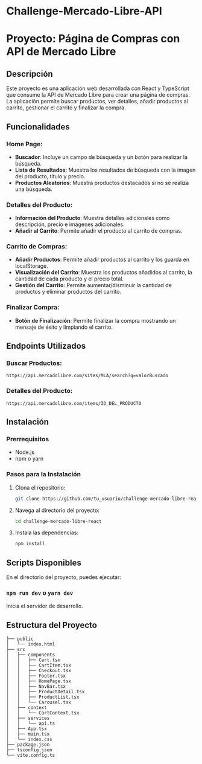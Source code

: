 # Challenge-Mercado-Libre-API

# Proyecto: Página de Compras con API de Mercado Libre

## Descripción

Este proyecto es una aplicación web desarrollada con React y TypeScript que consume la API de Mercado Libre para crear una página de compras. La aplicación permite buscar productos, ver detalles, añadir productos al carrito, gestionar el carrito y finalizar la compra.

## Funcionalidades

### Home Page:

- **Buscador**: Incluye un campo de búsqueda y un botón para realizar la búsqueda.
- **Lista de Resultados**: Muestra los resultados de búsqueda con la imagen del producto, título y precio.
- **Productos Aleatorios**: Muestra productos destacados si no se realiza una búsqueda.

### Detalles del Producto:

- **Información del Producto**: Muestra detalles adicionales como descripción, precio e imágenes adicionales.
- **Añadir al Carrito**: Permite añadir el producto al carrito de compras.

### Carrito de Compras:

- **Añadir Productos**: Permite añadir productos al carrito y los guarda en localStorage.
- **Visualización del Carrito**: Muestra los productos añadidos al carrito, la cantidad de cada producto y el precio total.
- **Gestión del Carrito**: Permite aumentar/disminuir la cantidad de productos y eliminar productos del carrito.

### Finalizar Compra:

- **Botón de Finalización**: Permite finalizar la compra mostrando un mensaje de éxito y limpiando el carrito.

## Endpoints Utilizados

### Buscar Productos:

`https://api.mercadolibre.com/sites/MLA/search?q=valorBuscado`

### Detalles del Producto:

`https://api.mercadolibre.com/items/ID_DEL_PRODUCTO`

## Instalación

### Prerrequisitos

- Node.js
- npm o yarn

### Pasos para la Instalación

1. Clona el repositorio:
   ```bash
   git clone https://github.com/tu_usuario/challenge-mercado-libre-react.git
   ```
2. Navega al directorio del proyecto:
   ```bash
   cd challenge-mercado-libre-react
   ```
3. Instala las dependencias:
   ```bash
   npm install
   ```

## Scripts Disponibles

En el directorio del proyecto, puedes ejecutar:

### `npm run dev` o `yarn dev`

Inicia el servidor de desarrollo.

## Estructura del Proyecto

```plaintext
├── public
│   └── index.html
├── src
│   ├── components
│   │   ├── Cart.tsx
│   │   ├── CartItem.tsx
│   │   ├── Checkout.tsx
│   │   ├── Footer.tsx
│   │   ├── HomePage.tsx
│   │   ├── NavBar.tsx
│   │   ├── ProductDetail.tsx
│   │   ├── ProductList.tsx
│   │   └── Carousel.tsx
│   ├── context
│   │   └── CartContext.tsx
│   ├── services
│   │   └── api.ts
│   ├── App.tsx
│   ├── main.tsx
│   └── index.css
├── package.json
├── tsconfig.json
└── vite.config.ts

```
